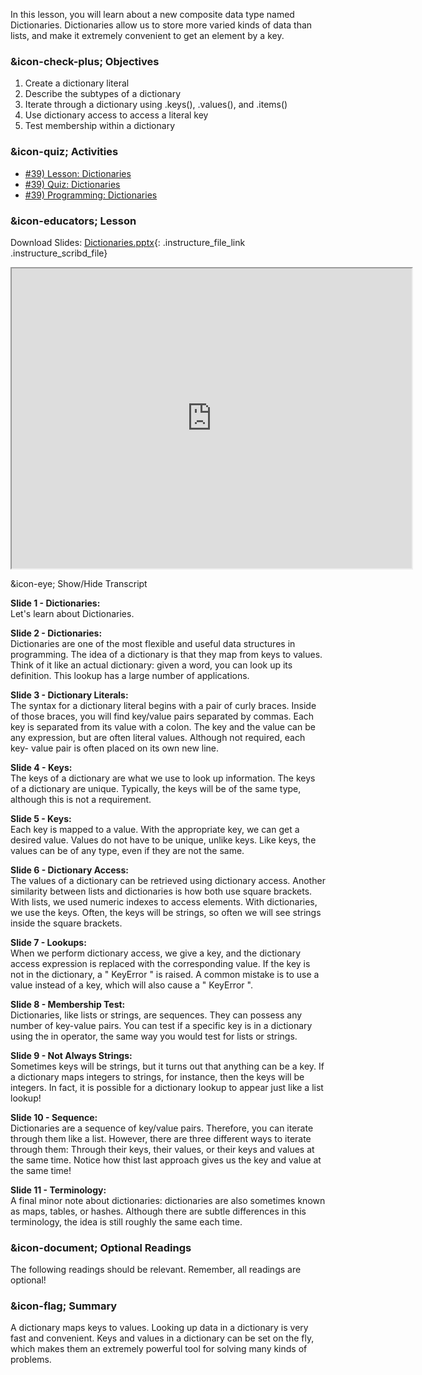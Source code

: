 In this lesson, you will learn about a new composite data type named
Dictionaries. Dictionaries allow us to store more varied kinds of data than
lists, and make it extremely convenient to get an element by a key.

###  &icon-check-plus; Objectives

  1. Create a dictionary literal
  2. Describe the subtypes of a dictionary
  3. Iterate through a dictionary using .keys(), .values(), and .items()
  4. Use dictionary access to access a literal key
  5. Test membership within a dictionary

###  &icon-quiz; Activities

  * [#39) Lesson: Dictionaries](#video)
  * [#39) Quiz: Dictionaries](https://vt.instructure.com/courses/66476/assignments/356621)
  * [#39) Programming: Dictionaries](https://vt.instructure.com/courses/66476/assignments/356679)

###  &icon-educators; Lesson

Download Slides:
[Dictionaries.pptx](https://vt.instructure.com/courses/66476/files/6544357/download?verifier=y0FnaaNc1nPVQme8ZCTjCAaw0VSbu0SUZHfoblBU&wrap=1
"Dictionaries.pptx" ){: .instructure_file_link .instructure_scribd_file}

<iframe height="150" width="300" style="width: 640px; height: 480px;"
webkitallowfullscreen="webkitallowfullscreen" title="Dictionaries"
mozallowfullscreen="mozallowfullscreen"
src="https://www.youtube.com/embed/hNlvXdv0fTQ?feature=oembed&rel=0"
allowfullscreen="allowfullscreen"></iframe>

&icon-eye; Show/Hide Transcript

**Slide 1 - Dictionaries:**  
Let's learn about Dictionaries.

**Slide 2 - Dictionaries:**  
Dictionaries are one of the most flexible and useful data structures in
programming. The idea of a dictionary is that they map from keys to values.
Think of it like an actual dictionary: given a word, you can look up its
definition. This lookup has a large number of applications.

**Slide 3 - Dictionary Literals:**  
The syntax for a dictionary literal begins with a pair of curly braces. Inside
of those braces, you will find key/value pairs separated by commas. Each key
is separated from its value with a colon. The key and the value can be any
expression, but are often literal values. Although not required, each key-
value pair is often placed on its own new line.

**Slide 4 - Keys:**  
The keys of a dictionary are what we use to look up information. The keys of a
dictionary are unique. Typically, the keys will be of the same type, although
this is not a requirement.

**Slide 5 - Keys:**  
Each key is mapped to a value. With the appropriate key, we can get a desired
value. Values do not have to be unique, unlike keys. Like keys, the values can
be of any type, even if they are not the same.

**Slide 6 - Dictionary Access:**  
The values of a dictionary can be retrieved using dictionary access. Another
similarity between lists and dictionaries is how both use square brackets.
With lists, we used numeric indexes to access elements. With dictionaries, we
use the keys. Often, the keys will be strings, so often we will see strings
inside the square brackets.

**Slide 7 - Lookups:**  
When we perform dictionary access, we give a key, and the dictionary access
expression is replaced with the corresponding value. If the key is not in the
dictionary, a " KeyError " is raised. A common mistake is to use a value
instead of a key, which will also cause a " KeyError ".

**Slide 8 - Membership Test:**  
Dictionaries, like lists or strings, are sequences. They can possess any
number of key-value pairs. You can test if a specific key is in a dictionary
using the in operator, the same way you would test for lists or strings.

**Slide 9 - Not Always Strings:**  
Sometimes keys will be strings, but it turns out that anything can be a key.
If a dictionary maps integers to strings, for instance, then the keys will be
integers. In fact, it is possible for a dictionary lookup to appear just like
a list lookup!

**Slide 10 - Sequence:**  
Dictionaries are a sequence of key/value pairs. Therefore, you can iterate
through them like a list. However, there are three different ways to iterate
through them: Through their keys, their values, or their keys and values at
the same time. Notice how thist last approach gives us the key and value at
the same time!

**Slide 11 - Terminology:**  
A final minor note about dictionaries: dictionaries are also sometimes known
as maps, tables, or hashes. Although there are subtle differences in this
terminology, the idea is still roughly the same each time.

###  &icon-document; Optional Readings

The following readings should be relevant. Remember, all readings are
optional!

###  &icon-flag; Summary

A dictionary maps keys to values. Looking up data in a dictionary is very fast
and convenient. Keys and values in a dictionary can be set on the fly, which
makes them an extremely powerful tool for solving many kinds of problems.